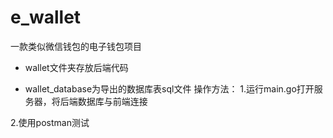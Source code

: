 # e_wallet
一款类似微信钱包的电子钱包项目
- wallet文件夹存放后端代码

- wallet_database为导出的数据库表sql文件
操作方法：
1.运行main.go打开服务器，将后端数据库与前端连接
  
2.使用postman测试
